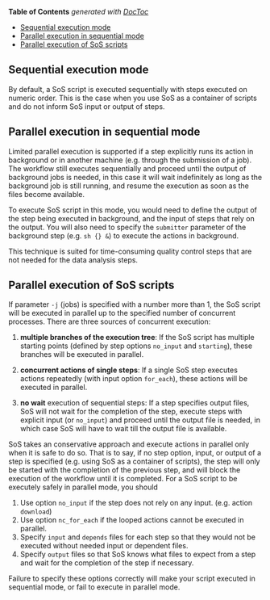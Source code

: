 <!-- START doctoc generated TOC please keep comment here to allow auto update -->
<!-- DON'T EDIT THIS SECTION, INSTEAD RE-RUN doctoc TO UPDATE -->
**Table of Contents**  *generated with [DocToc](https://github.com/thlorenz/doctoc)*

- [Sequential execution mode](#sequential-execution-mode)
- [Parallel execution in sequential mode](#parallel-execution-in-sequential-mode)
- [Parallel execution of SoS scripts](#parallel-execution-of-sos-scripts)

<!-- END doctoc generated TOC please keep comment here to allow auto update -->

## Sequential execution mode

By default, a SoS script is executed sequentially with steps executed on numeric order. This is the case when
you use SoS as a container of scripts and do not inform SoS input or output of steps.

## Parallel execution in sequential mode

Limited parallel execution is supported if a step explicitly runs its action in background or in another machine
(e.g. through the submission of a job). The workflow still executes sequentially and proceed until the output of
background jobs is needed, in this case it will wait indefinitely as long as the background job is still running,
and resume the execution as soon as the files become available.

To execute SoS script in this mode, you would need to define the output of the step being executed in background,
and the input of steps that rely on the output. You will also need to specify the `submitter` parameter of the background
step (e.g. `sh {} &`) to execute the actions in background.

This technique is suited for time-consuming quality control steps that are not needed for the data analysis steps.


## Parallel execution of SoS scripts

If parameter `-j` (jobs) is specified with a number more than 1, the SoS script will be executed in parallel
up to the specified number of concurrent processes. There are three sources of concurrent execution:

1. **multiple branches of the execution tree**: If the SoS script has multiple starting points (defined by step options
	`no_input` and `starting`), these branches will be executed in parallel.

2. **concurrent actions of single steps**: If a single SoS step executes actions repeatedly (with input option 
	`for_each`), these actions will be executed in parallel.

3. **no wait** execution of sequential steps: If a step specifies output files, SoS will not wait for the
   completion of the step, execute steps with explicit input (or `no_input`) and proceed until the output file
   is needed, in which case SoS will have to wait till the output file is available.

SoS takes an conservative approach and execute actions in parallel only when it is safe to do so. That is 
to say, if no step option, input, or output of a step is specified (e.g. using SoS as a container of scripts),
the step will only be started with the completion of the previous step, and will block the execution of the
workflow until it is completed. For a SoS script to be executely safely in parallel mode, you should

1. Use option `no_input` if the step does not rely on any input. (e.g. action `download`)
2. Use option `nc_for_each` if the looped actions cannot be executed in parallel.
4. Specify `input` and `depends` files for each step so that they would not be executed
  without needed input or dependent files.
5. Specify `output` files so that SoS knows what files to expect from a step and wait for the
  completion of the step if necessary.

Failure to specify these options correctly will make your script executed in sequential mode, or
fail to execute in parallel mode.


